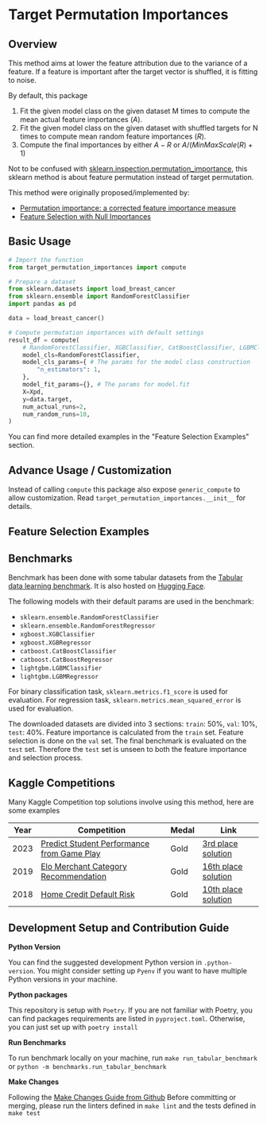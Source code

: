 # Target Permutation Importances

## Overview
This method aims at lower the feature attribution due to the variance of a feature.
If a feature is important after the target vector is shuffled, it is fitting to noise.

By default, this package 

1. Fit the given model class on the given dataset M times to compute the mean actual feature importances ($A$).
2. Fit the given model class on the given dataset with shuffled targets for N times to compute mean random feature importances ($R$).
3. Compute the final importances by either $A - R$ or $A / (MinMaxScale(R) + 1)$

Not to be confused with [sklearn.inspection.permutation_importance](https://scikit-learn.org/stable/modules/generated/sklearn.inspection.permutation_importance.html#sklearn.inspection.permutation_importance),
this sklearn method is about feature permutation instead of target permutation.

This method were originally proposed/implemented by:
- [Permutation importance: a corrected feature importance measure](https://academic.oup.com/bioinformatics/article/26/10/1340/193348)
- [Feature Selection with Null Importances
](https://www.kaggle.com/code/ogrellier/feature-selection-with-null-importances/notebook)


## Basic Usage

```python
# Import the function
from target_permutation_importances import compute

# Prepare a dataset
from sklearn.datasets import load_breast_cancer
from sklearn.ensemble import RandomForestClassifier
import pandas as pd

data = load_breast_cancer()

# Compute permutation importances with default settings
result_df = compute(
    # RandomForestClassifier, XGBClassifier, CatBoostClassifier, LGBMClassifier...
    model_cls=RandomForestClassifier,
    model_cls_params={ # The params for the model class construction
        "n_estimators": 1,
    },
    model_fit_params={}, # The params for model.fit
    X=Xpd,
    y=data.target,
    num_actual_runs=2,
    num_random_runs=10,
)
```

You can find more detailed examples in the "Feature Selection Examples" section.

## Advance Usage / Customization
Instead of calling `compute` this package also expose `generic_compute` to allow customization.
Read `target_permutation_importances.__init__` for details.


## Feature Selection Examples

## Benchmarks

Benchmark has been done with some tabular datasets from the [Tabular data learning benchmark](https://github.com/LeoGrin/tabular-benchmark/tree/main). It is also
hosted on [Hugging Face](https://huggingface.co/datasets/inria-soda/tabular-benchmark).

The following models with their default params are used in the benchmark:
- `sklearn.ensemble.RandomForestClassifier`
- `sklearn.ensemble.RandomForestRegressor`
- `xgboost.XGBClassifier`
- `xgboost.XGBRegressor`
- `catboost.CatBoostClassifier`
- `catboost.CatBoostRegressor`
- `lightgbm.LGBMClassifier`
- `lightgbm.LGBMRegressor`

For binary classification task, `sklearn.metrics.f1_score` is used for evaluation. For regression task, `sklearn.metrics.mean_squared_error` is used for evaluation.

The downloaded datasets are divided into 3 sections: `train`: 50%, `val`: 10%, `test`: 40%.
Feature importance is calculated from the `train` set. Feature selection is done on the `val` set. 
The final benchmark is evaluated on the `test` set. Therefore the `test` set is unseen to both the feature importance and selection process.

## Kaggle Competitions
Many Kaggle Competition top solutions involve using this method, here are some examples

| Year | Competition                                                                                                                  | Medal | Link                                                                                                                                        |
| ---- | ---------------------------------------------------------------------------------------------------------------------------- | ----- | ------------------------------------------------------------------------------------------------------------------------------------------- |
| 2023 | [Predict Student Performance from Game Play](https://www.kaggle.com/competitions/predict-student-performance-from-game-play) | Gold  | [3rd place solution](https://www.kaggle.com/competitions/predict-student-performance-from-game-play/discussion/420235)                      |
| 2019 | [Elo Merchant Category Recommendation](https://www.kaggle.com/competitions/elo-merchant-category-recommendation/overview)    | Gold  | [16th place solution]([-play/discussion/420235](https://www.kaggle.com/competitions/elo-merchant-category-recommendation/discussion/82166)) |
| 2018 | [Home Credit Default Risk](https://www.kaggle.com/competitions/home-credit-default-risk/overview)                            | Gold  | [10th place solution](https://www.kaggle.com/competitions/home-credit-default-risk/discussion/64598)                                        |


## Development Setup and Contribution Guide
**Python Version**

You can find the suggested development Python version in `.python-version`.
You might consider setting up `Pyenv` if you want to have multiple Python versions in your machine.

**Python packages**

This repository is setup with `Poetry`. If you are not familiar with Poetry, you can find packages requirements are listed in `pyproject.toml`. 
Otherwise, you can just set up with `poetry install`

**Run Benchmarks**

To run benchmark locally on your machine, run `make run_tabular_benchmark` or `python -m benchmarks.run_tabular_benchmark`

**Make Changes**

Following the [Make Changes Guide from Github](https://github.com/github/docs/blob/main/CONTRIBUTING.md#make-changes)
Before committing or merging, please run the linters defined in `make lint` and the tests defined in `make test`

